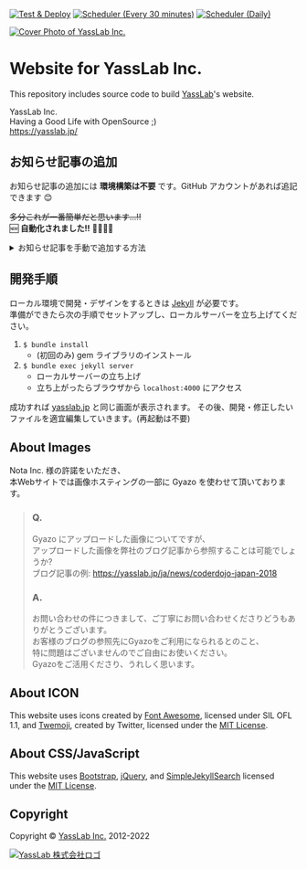 [![Test & Deploy](https://github.com/yasslab/yasslab.jp/workflows/Test%20&%20Deploy/badge.svg)](https://github.com/yasslab/yasslab.jp/actions?query=workflow%3A%22Test+%26+Deploy%22) [![Scheduler (Every 30 minutes)](https://github.com/yasslab/yasslab.jp/actions/workflows/scheduler_30m.yml/badge.svg)](https://github.com/yasslab/yasslab.jp/actions/workflows/scheduler_30m.yml) [![Scheduler (Daily)](https://github.com/yasslab/yasslab.jp/actions/workflows/scheduler_daily.yml/badge.svg)](https://github.com/yasslab/yasslab.jp/actions/workflows/scheduler_daily.yml)

[![Cover Photo of YassLab Inc.](https://yasslab.jp/img/cover-photo_ss_v2.png)](https://yasslab.jp/ja/)

# Website for YassLab Inc.

This repository includes source code to build [YassLab](https://yasslab.jp/)'s website.

YassLab Inc.   
Having a Good Life with OpenSource ;)     
https://yasslab.jp/

## お知らせ記事の追加

お知らせ記事の追加には **環境構築は不要** です。GitHub アカウントがあれば追記できます :blush:

~~多分これが一番簡単だと思います...!!~~   
:new: **自動化されました!!** :wrench::robot::dash::sparkles:

<details><summary>お知らせ記事を手動で追加する方法</summary>

1. ブラウザ上で [_data/news.yml](https://github.com/yasslab/yasslab.jp/blob/main/_data/news.yml) を開く
2. 画面右にある ✎ アイコン (Fork this project and edit this file) をクリックする
3. お知らせ情報を追記する
   - `title:` リンク先の記事のタイトル
   - `date:` リンク先の記事の公開日
   - `url:` リンク先の記事のURL
4. 修正内容にタイトルと説明文を付け、Propose file change をクリックする
5. 修正内容を確認し、問題なければ Create pull request をクリックする

以上で完了です。追記されたお知らせは他のメンバーによって再確認され、問題なければ提案された内容が反映されます。もし問題があっても他のメンバーが気付いて修正することもできるので、まずはお気軽に提案してみてください ;)

</details>


## 開発手順
ローカル環境で開発・デザインをするときは [Jekyll](https://jekyllrb.com) が必要です。   
準備ができたら次の手順でセットアップし、ローカルサーバーを立ち上げてください。

1. `$ bundle install`
    - (初回のみ) gem ライブラリのインストール
2. `$ bundle exec jekyll server`
    - ローカルサーバーの立ち上げ
    - 立ち上がったらブラウザから `localhost:4000` にアクセス

成功すれば [yasslab.jp](https://yasslab.jp/) と同じ画面が表示されます。
その後、開発・修正したいファイルを適宜編集していきます。(再起動は不要)

<!--
NOTE: フロントエンドに npm を導入したいときは下記PRを参考にしてください。
      https://github.com/yasslab/yasslab.jp/pull/609
-->

## About Images
Nota Inc. 様の許諾をいただき、  
本Webサイトでは画像ホスティングの一部に Gyazo を使わせて頂いております。

> ### Q.
> Gyazo にアップロードした画像についてですが、   
> アップロードした画像を弊社のブログ記事から参照することは可能でしょうか?   
> ブログ記事の例: https://yasslab.jp/ja/news/coderdojo-japan-2018
>
> ### A.
> お問い合わせの件につきまして、ご丁寧にお問い合わせくださりどうもありがとうございます。   
> お客様のブログの参照先にGyazoをご利用になられるとのこと、     
> 特に問題はございませんのでご自由にお使いください。     
> Gyazoをご活用くださり、うれしく思います。


## About ICON

This website uses icons created by [Font Awesome](http://fontawesome.io/), licensed under SIL OFL 1.1, and [Twemoji](https://github.com/twitter/twemoji), created by Twitter, licensed under the [MIT License](http://opensource.org/licenses/MIT).


## About CSS/JavaScript

This website uses [Bootstrap](https://getbootstrap.jp/), [jQuery](https://jquery.org/license/), and [SimpleJekyllSearch](https://github.com/christian-fei/Simple-Jekyll-Search) licensed under the [MIT License](http://opensource.org/licenses/MIT).


## Copyright

Copyright &copy; [YassLab Inc.](https://yasslab.jp) 2012-2022

[![YassLab 株式会社ロゴ](https://yasslab.jp/img/logos/800x200.png?cache=clear)](https://yasslab.jp/)
